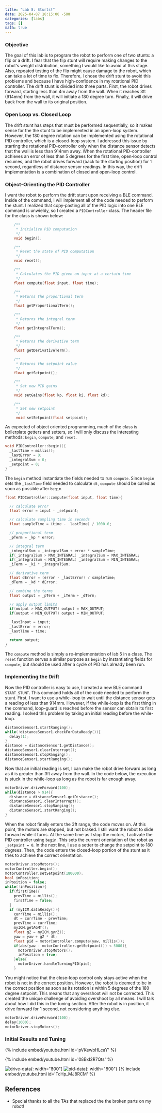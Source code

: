 ```yaml
---
title: "Lab 8: Stunts!"
date: 2025-04-07 10:15:00 -500
categories: [labs]
tags: []
math: true
---
```


### Objective
The goal of this lab is to program the robot to perform one of two stunts: a flip or a drift. I fear that the flip stunt will require making changes to the robot's weight distribution, something I would like to avoid at this stage. Also, repeated testing of the flip might cause damage to the robot, which can take a lot of time to fix. Therefore, I chose the drift stunt to avoid this problems and because I have high-confidence in my rotational PID controller. The drift stunt is divided into three parts. First, the robot drives forward, starting less than 4m away from the wall. When it reaches 3ft (914mm) from the wall, it will initiate a 180 degree turn. Finally, it will drive back from the wall to its original position. 

### Open Loop vs. Closed Loop
The drift stunt has steps that must be performed sequentially, so it makes sense for the the stunt to be implemented in an open-loop system. However, the 180 degree rotation can be implemented using the rotational PID controller, which is a closed-loop system. I addressed this issue by starting the rotational PID-controller only when the distance sensor detects that the wall is less than 914mm away. When the rotational PID-controller achieves an error of less than 5 degrees for the first time, open-loop control resumes, and the robot drives forward (back to the starting position) for 1 second, regardless of distance sensor readings. In this way, the drift implementation is a combination of closed and open-loop control.


### Object-Orienting the PID Controller
I want the robot to perform the drift stunt upon receiving a BLE command. Inside of the command, I will implement all of the code needed to perform the stunt. I realized that copy-pasting all of the PID logic into one BLE command is unwieldy, so I created a `PIDController` class. The header file for the class is shown below:

```cpp
    /**
     * Initialize PID computation
     */
    void begin();

    /**
     * Reset the state of PID computation
     */
    void reset();

    /**
     * Calculates the PID given an input at a certain time
     */
    float compute(float input, float time);
    
    /**
     * Returns the proportional term
     */
    float getProportionalTerm();

    /**
     * Returns the integral term
     */
    float getIntegralTerm();

    /**
     * Returns the derivative term
     */
    float getDerivativeTerm();

    /**
     * Returns the setpoint value
     */
    float getSetpoint();

    /**
     * Set new PID gains
     */
    void setGains(float kp, float ki, float kd);

    /**
     * Set new setpoint
     */
     void setSetpoint(float setpoint);
```

As expected of object oriented programming, much of the class is boilerplate getters and setters, so I will only discuss the interesting methods: `begin`, `compute`, and `reset`. 

```cpp
void PIDController::begin(){
  _lastTime = millis();
  _lastError = 0;
  _integralSum = 0;
  _setpoint = 0;
}
```

The `begin` method instantiate the fields needed to run `compute`. Since `begin` sets the `_lastTime` field needed to calculate `dt`, `compute` should be called as soon as possible after `begin`.

```cpp
float PIDController::compute(float input, float time){

  // calculate error
  float error = input - _setpoint;

  // calculate sampling time in seconds
  float sampleTime = (time - _lastTime) / 1000.0;

  // proportional term
  _pTerm = _kp * error;

  // integral term
  _integralSum = _integralSum + error * sampleTime;
  if(_integralSum > MAX_INTEGRAL) _integralSum = MAX_INTEGRAL;
  if(_integralSum < MIN_INTEGRAL) _integralSum = MIN_INTEGRAL;
  _iTerm = _ki * _integralSum;

  // derivative term
  float dError = (error - _lastError) / sampleTime;
  _dTerm = _kd * dError;

  // combine the terms
  float output = _pTerm + _iTerm + _dTerm;

  // apply output limits
  if(output > MAX_OUTPUT) output = MAX_OUTPUT;
  if(output < MIN_OUTPUT) output = MIN_OUTPUT;

  _lastInput = input;
  _lastError = error;
  _lastTime = time;

  return output;
}
```

The `compute` method is simply a re-implementation of lab 5 in a class. The `reset` function serves a similar purpose as `begin` by instantiating fields for `compute`, but should be used after a cycle of PID has already been run.

### Implementing the Drift
Now the PID controller is easy to use, I created a new BLE command `START_STUNT`. This command holds all of the code needed to perform the stunt. First, I want to use a while-loop to wait until the distance sensor gets a reading of less than 914mm. However, if the while-loop is the first thing in the command, loop-guard is reached before the sensor can obtain its first reading. I solved this problem by taking an initial reading before the while-loop.

```cpp
distanceSensor1.startRanging();
while(!distanceSensor1.checkForDataReady()){
  delay(1);
}
distance = distanceSensor1.getDistance();
distanceSensor1.clearInterrupt();
distanceSensor1.stopRanging();
distanceSensor1.startRanging();
```

Now that an initial reading is set, I can make the robot drive forward as long as it is greater than 3ft away from the wall. In the code below, the execution is stuck in the while-loop as long as the robot is far enough away.

```cpp
motorDriver.driveForward(100);
while(distance > 914){
  distance = distanceSensor1.getDistance();
  distanceSensor1.clearInterrupt();
  distanceSensor1.stopRanging();
  distanceSensor1.startRanging();
}
```

When the robot finally enters the 3ft range, the code moves on. At this point, the motors are stopped, but not braked. I still want the robot to slide forward while it turns. At the same time as I stop the motors, I activate the PID controller using `begin`. This sets the current orientation of the robot as `_setpoint = 0`. In the next line, I use a setter to change the setpoint to 180 degrees. Then, the code enters the closed-loop portion of the stunt as it tries to achieve the correct orientation.

```cpp
motorDriver.stopMotors();
motorController.begin();
motorController.setSetpoint(180000);
bool inPosition;
inPosition = false;
while(!inPosition){
  if(firstTime){
    prevTime = millis();
    firstTime = false;
  }
  if (myICM.dataReady()){
    currTime = millis();
    dt = currTime - prevTime;
    prevTime = currTime;
    myICM.getAGMT(); 
    float gZ = myICM.gyrZ();
    yaw = yaw + gZ * dt;
    float pid = motorController.compute(yaw, millis());
    if(abs(yaw - motorController.getSetpoint()) < 5000){
      motorDriver.stopMotors();
      inPosition = true;
    }else{
      motorDriver.handleTurningPID(pid);
    }
```
 
You might notice that the close-loop control only stays active when the robot is not in the correct position. However, the robot is deemed to be in the correct position as soon as its rotation is within 5 degrees of the 180 degree setpoint. This means that any overshoot will not be corrected. This created the unique challenge of avoiding overshoot by all means. I will talk about how I did this in the tuning section. After the robot is in position, it drive forward for 1 second, not considering anything else.

```cpp
motorDriver.driveForward(100);
delay(1000);
motorDriver.stopMotors();
```

### Initial Results and Tuning
{% include embed/youtube.html id='pVKewbHLcaY' %}

{% include embed/youtube.html id='08BxI2R7Qts' %}

![drive-data](/assets/img/lab8/drive_data.jpeg){: width="800"}
![pid-data](/assets/img/lab8/pid_data.jpeg){: width="800"}
{% include embed/youtube.html id='TcHp_MJ8RCM' %}

## References
- Special thanks to all the TAs that replaced the the broken parts on my robot!
